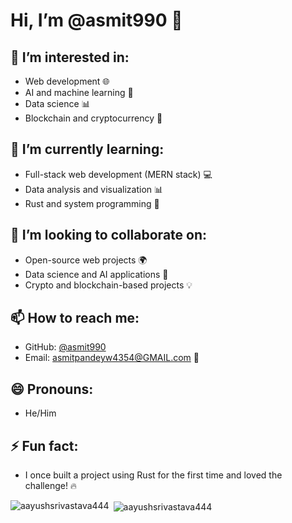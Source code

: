 # Hi, I’m @asmit990 👋

## 👀 I’m interested in:
- Web development 🌐
- AI and machine learning 🤖
- Data science 📊
- Blockchain and cryptocurrency 🔗

## 🌱 I’m currently learning:
- Full-stack web development (MERN stack) 💻
- Data analysis and visualization 📊
- Rust and system programming 🦀

## 💞️ I’m looking to collaborate on:
- Open-source web projects 🌍
- Data science and AI applications 🧠
- Crypto and blockchain-based projects 💡

## 📫 How to reach me:
- GitHub: [@asmit990](https://github.com/asmit990)
- Email: asmitpandeyw4354@GMAIL.com 📧

## 😄 Pronouns:
- He/Him

## ⚡ Fun fact:
- I once built a project using Rust for the first time and loved the challenge! 🔥
<p><img align="left" src="https://github-readme-stats.vercel.app/api/top-langs?username=aayushsrivastava444&show_icons=true&locale=en&layout=compact" alt="aayushsrivastava444" /></p>

<p>&nbsp;<img align="center" src="https://github-readme-stats.vercel.app/api?username=aayushsrivastava444&show_icons=true&locale=en" alt="aayushsrivastava444" /></p>
